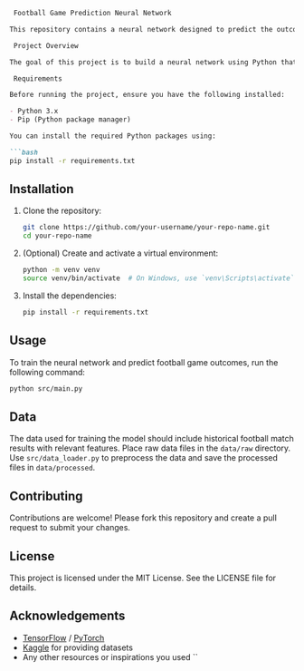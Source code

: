 ```markdown
 Football Game Prediction Neural Network

This repository contains a neural network designed to predict the outcomes of football games. The project leverages historical match data to train a model capable of forecasting future match results.

 Project Overview

The goal of this project is to build a neural network using Python that predicts the outcome of football games (win, lose, or draw). The network is trained on historical football match data, including various features such as team statistics, player performance, and other relevant factors.

 Requirements

Before running the project, ensure you have the following installed:

- Python 3.x
- Pip (Python package manager)

You can install the required Python packages using:

```bash
pip install -r requirements.txt
```

## Installation

1. Clone the repository:

    ```bash
    git clone https://github.com/your-username/your-repo-name.git
    cd your-repo-name
    ```

2. (Optional) Create and activate a virtual environment:

    ```bash
    python -m venv venv
    source venv/bin/activate  # On Windows, use `venv\Scripts\activate`
    ```

3. Install the dependencies:

    ```bash
    pip install -r requirements.txt
    ```

## Usage

To train the neural network and predict football game outcomes, run the following command:

```bash
python src/main.py
```


## Data

The data used for training the model should include historical football match results with relevant features. Place raw data files in the `data/raw` directory. Use `src/data_loader.py` to preprocess the data and save the processed files in `data/processed`.

## Contributing

Contributions are welcome! Please fork this repository and create a pull request to submit your changes.

## License

This project is licensed under the MIT License. See the LICENSE file for details.

## Acknowledgements

- [TensorFlow](https://www.tensorflow.org/) / [PyTorch](https://pytorch.org/)
- [Kaggle](https://www.kaggle.com/) for providing datasets
- Any other resources or inspirations you used
``
